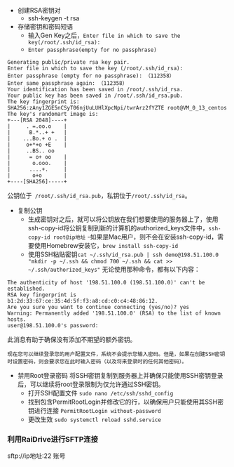 - 创建RSA密钥对
    - ssh-keygen -t rsa
- 存储密钥和密码短语
    - 输入Gen Key之后，`Enter file in which to save the key(/root/.ssh/id_rsa):`
    - `Enter passphrase(empty for no passphrase)`
```
Generating public/private rsa key pair.
Enter file in which to save the key (/root/.ssh/id_rsa): 
Enter passphrase (empty for no passphrase): （112358）
Enter same passphrase again: （112358）
Your identification has been saved in /root/.ssh/id_rsa.
Your public key has been saved in /root/.ssh/id_rsa.pub.
The key fingerprint is:
SHA256:zAny1ZGE5nCSyT06njUuLUHlXpcNpi/twrArz2fYZTE root@VM_0_13_centos
The key's randomart image is:
+---[RSA 2048]----+
|     . =.oo.o    |
|      B.*..+ +   |
|    ...Bo.+ o .  |
|     o+*+o +E    |
|     ..BS.. oo   
|      = o+ oo    |
|       o.ooo.    |
|      ....+.     |
|       o+o       |
+----[SHA256]-----+
```
公钥位于` /root/.ssh/id_rsa.pub`，私钥位于`/root/.ssh/id_rsa`。
- 复制公钥
    - 生成密钥对之后，就可以将公钥放在我们想要使用的服务器上了，使用ssh-copy-id将公钥复制到新的计算机的authorized_keys文件中，`ssh-copy-id root@ip地址`
    -如果是Mac用户，则不会在安装ssh-copy-id，需要使用Homebrew安装它，`brew install ssh-copy-id`
    - 使用SSH粘贴密钥`cat ~/.ssh/id_rsa.pub | ssh demo@198.51.100.0 "mkdir -p ~/.ssh && chmod 700 ~/.ssh && cat >>  ~/.ssh/authorized_keys"`
无论使用那种命令，都有以下内容：
```
The authenticity of host '198.51.100.0 (198.51.100.0)' can't be established.
RSA key fingerprint is b1:2d:33:67:ce:35:4d:5f:f3:a8:cd:c0:c4:48:86:12.
Are you sure you want to continue connecting (yes/no)? yes
Warning: Permanently added '198.51.100.0' (RSA) to the list of known hosts.
user@198.51.100.0's password: 
```
此消息有助于确保没有添加不期望的额外密钥。

`现在您可以继续登录您的用户配置文件，系统不会提示您输入密码。但是，如果在创建SSH密钥时设置密码，则会要求您在此时输入密码（以及将来登录时的任何其他密码）。`

- 禁用Root登录密码
将SSH密钥复制到服务器上并确保只能使用SSH密钥登录后，可以继续将root登录限制为仅允许通过SSH密钥。
    - 打开SSH配置文件   `sudo nano /etc/ssh/sshd_config`
    - 找到包含PermitRootLogin并修改它的行，以确保用户只能使用其SSH密钥进行连接  `PermitRootLogin without-password`
    - 更改生效  `sudo systemctl reload sshd.service`

### 利用RaiDrive进行SFTP连接
sftp://ip地址:22
账号
